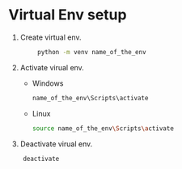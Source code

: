 
# Virtual Env setup

1. Create virtual env.
``` bash
        python -m venv name_of_the_env
```
        
2. Activate virual env.

    - Windows
        ``` bash
        name_of_the_env\Scripts\activate
        ```
    - Linux
         ``` bash
        source name_of_the_env\Scripts\activate

3. Deactivate virual env.
``` bash
    deactivate
```